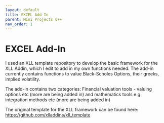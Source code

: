 ```yaml
---
layout: default
title: EXCEL Add-In
parent: Mini Projects C++
nav_order: 1
---
```

# EXCEL Add-In
I used an XLL template repository to develop the basic framework for the XLL Addin, which I edit to add in my own functions needed. The add-in currently contains functions to value Black-Scholes Options, their greeks, implied volatility.

The add-in contains two categories: Financial valuation tools - valuing options etc (more are being added in) and mathematics tools e.g. integration methods etc (more are being added in)

The original template for the XLL framework can be found here: https://github.com/xlladdins/xll_template
